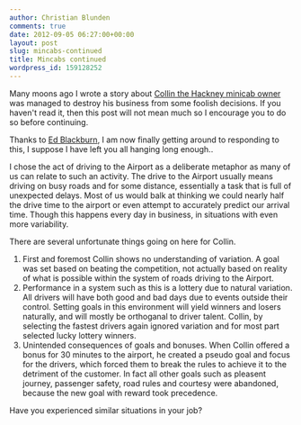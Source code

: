 ```yaml
---
author: Christian Blunden
comments: true
date: 2012-09-05 06:27:00+00:00
layout: post
slug: mincabs-continued
title: Mincabs continued
wordpress_id: 159128252
---
```


Many moons ago I wrote a story about [Collin the Hackney minicab owner](http://christianralph.posterous.com/2010/12/minicabs-and-software-development.html) was managed to destroy his business from some foolish decisions.  If you haven't read it, then this post will not mean much so I encourage you to do so before continuing.

Thanks to [Ed Blackburn](https://twitter.com/ejblackburn), I am now finally getting around to responding to this, I suppose I have left you all hanging long enough..

I chose the act of driving to the Airport as a deliberate metaphor as many of us can relate to such an activity.  The drive to the Airport usually means driving on busy roads and for some distance, essentially a task that is full of unexpected delays.  Most of us would balk at thinking we could nearly half the drive time to the airport or even attempt to accurately predict our arrival time.  Though this happens every day in business, in situations with even more variability.

There are several unfortunate things going on here for Collin.

  1. First and foremost Collin shows no understanding of variation.  A goal was set based on beating the competition, not actually based on reality of what is possible within the system of roads driving to the Airport.
  2. Performance in a system such as this is a lottery due to natural variation. All drivers will have both good and bad days due to events outside their control.  Setting goals in this environment will yield winners and losers naturally, and will mostly be orthoganal to driver talent.  Collin, by selecting the fastest drivers again ignored variation and for most part selected lucky lottery winners.
  3. Unintended consequences of goals and bonuses.  When Collin offered a bonus for 30 minutes to the airport, he created a pseudo goal and focus for the drivers, which forced them to break the rules to achieve it to the detriment of the customer.  In fact all other goals such as pleasent journey, passenger safety, road rules and courtesy were abandoned, because the new goal with reward took precedence.

Have you experienced similar situations in your job?
